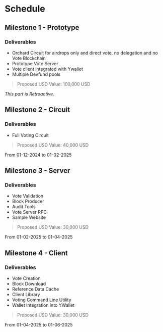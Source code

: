 # Schedule

## Milestone 1 - Prototype

### Deliverables

- Orchard Circuit for airdrops only and
direct vote, no delegation and no Vote Blockchain
- Prototype Vote Server
- Vote client integrated with Ywallet
- Multiple Devfund pools

> Proposed USD Value: 100,000 USD

*This part is Retroactive*.

## Milestone 2 - Circuit

### Deliverables

- Full Voting Circuit

> Proposed USD Value: 40,000 USD

From 01-12-2024 to 01-02-2025

## Milestone 3 - Server

### Deliverables

- Vote Validation
- Block Producer
- Audit Tools
- Vote Server RPC
- Sample Website

> Proposed USD Value: 30,000 USD

From 01-02-2025 to 01-04-2025

## Milestone 4 - Client

### Deliverables

- Vote Creation
- Block Download
- Reference Data Cache
- Client Library
- Voting Command Line Utility
- Wallet Integration into YWallet

> Proposed USD Value: 30,000 USD

From 01-04-2025 to 01-06-2025
